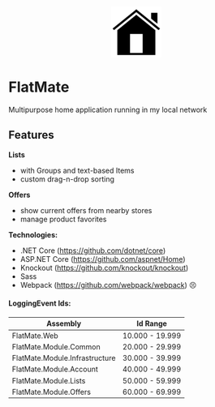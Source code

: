 <p align="center">
  <img src=".github/icon.png" width="100" height="100" />
</p>

# FlatMate

Multipurpose home application running in my local network

## Features

**Lists**
* with Groups and text-based Items
* custom drag-n-drop sorting

**Offers**
* show current offers from nearby stores
* manage product favorites

**Technologies:**
* .NET Core (https://github.com/dotnet/core)
* ASP.NET Core (https://github.com/aspnet/Home)
* Knockout (https://github.com/knockout/knockout)
* Sass
* Webpack (https://github.com/webpack/webpack) 😣


#### LoggingEvent Ids:
| Assembly                          | Id Range        |
|-----------------------------------|-----------------|
| FlatMate.Web                      | 10.000 - 19.999 |
| FlatMate.Module.Common            | 20.000 - 29.999 |
| FlatMate.Module.Infrastructure    | 30.000 - 39.999 |
| FlatMate.Module.Account           | 40.000 - 49.999 |
| FlatMate.Module.Lists             | 50.000 - 59.999 |
| FlatMate.Module.Offers            | 60.000 - 69.999 |
